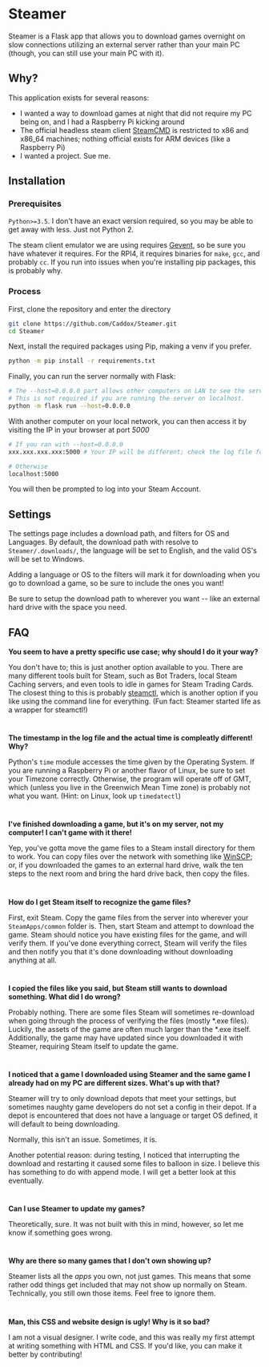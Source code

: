 # Steamer #
Steamer is a Flask app that allows you to download games overnight on slow connections utilizing an external server rather than your main PC (though, you can still use your main PC with it).

## Why? ##
This application exists for several reasons:

- I wanted a way to download games at night that did not require my PC being on, and I had a Raspberry Pi kicking around
- The official headless steam client [SteamCMD](https://developer.valvesoftware.com/wiki/SteamCMD) is restricted to x86 and x86_64 machines; nothing official exists for ARM devices (like a Raspberry Pi)
- I wanted a project. Sue me.

## Installation ##
### Prerequisites ###
`Python>=3.5`. I don't have an exact version required, so you may be able to get away with less. Just not Python 2.

The steam client emulator we are using requires [Gevent](https://www.gevent.org/install.html), so be sure you have whatever it requires. For the RPI4, it requires binaries for `make`, `gcc`, and probably `cc`. If you run into issues when you're installing pip packages, this is probably why.

### Process ###

First, clone the repository and enter the directory

```bash
git clone https://github.com/Caddox/Steamer.git
cd Steamer
```

Next, install the required packages using Pip, making a venv if you prefer.
```bash
python -m pip install -r requirements.txt
```

Finally, you can run the server normally with Flask:
```bash
# The --host=0.0.0.0 part allows other computers on LAN to see the server.
# This is not required if you are running the server on localhost.
python -m flask run --host=0.0.0.0
```

With another computer on your local network, you can then access it by visiting the IP in your browser at port *5000*
```bash
# If you ran with --host=0.0.0.0
xxx.xxx.xxx.xxx:5000 # Your IP will be different; check the log file for what it will be for you.

# Otherwise
localhost:5000
```

You will then be prompted to log into your Steam Account.

## Settings ##
The settings page includes a download path, and filters for OS and Languages. By default, the download path with resolve to `Steamer/.downloads/`, the language will be set to English, and the valid OS's will be set to Windows. 

Adding a language or OS to the filters will mark it for downloading when you go to download a game, so be sure to include the ones you want!

Be sure to setup the download path to wherever you want -- like an external hard drive with the space you need.

## FAQ ## 
**You seem to have a pretty specific use case; why should I do it your way?**

You don't have to; this is just another option available to you. There are many different tools built for Steam, such as Bot Traders, local Steam Caching servers, and even tools to idle in games for Steam Trading Cards. The closest thing to this is probably [steamctl](https://github.com/ValvePython/steamctl), which is another option if you like using the command line for everything. (Fun fact: Steamer started life as a wrapper for steamctl!)

#

**The timestamp in the log file and the actual time is compleatly different! Why?**

Python's `time` module accesses the time given by the Operating System. If you are running a Raspberry Pi or another flavor of Linux, be sure to set your Timezone correctly. Otherwise, the program will operate off of GMT, which (unless you live in the Greenwich Mean Time zone) is probably not what you want. (Hint: on Linux, look up `timedatectl`)

#

**I've finished downloading a game, but it's on my server, not my computer! I can't game with it there!**

Yep, you've gotta move the game files to a Steam install directory for them to work. You can copy files over the network with something like [WinSCP](https://winscp.net/); or, if you downloaded the games to an external hard drive, walk the ten steps to the next room and bring the hard drive back, then copy the files.

#

**How do I get Steam itself to recognize the game files?**

First, exit Steam. Copy the game files from the server into wherever your `SteamApps/common` folder is. Then, start Steam and attempt to download the game. Steam should notice you have existing files for the game, and will verify them. If you've done everything correct, Steam will verify the files and then notify you that it's done downloading without downloading anything at all.

#

**I copied the files like you said, but Steam still wants to download something. What did I do wrong?**

Probably nothing. There are some files Steam will sometimes re-download when going through the process of verifying the files (mostly *.exe files). Luckily, the assets of the game are often much larger than the *.exe itself. Additionally, the game may have updated since you downloaded it with Steamer, requiring Steam itself to update the game. 

#

**I noticed that a game I downloaded using Steamer and the same game I already had on my PC are different sizes. What's up with that?**

Steamer will try to only download depots that meet your settings, but sometimes naughty game developers do not set a config in their depot. If a depot is encountered that does not have a language or target OS defined, it will default to being downloading.

Normally, this isn't an issue. Sometimes, it is.

Another potential reason: during testing, I noticed that interrupting the download and restarting it caused some files to balloon in size. I believe this has something to do with append mode. I will get a better look at this eventually.

#

**Can I use Steamer to update my games?**

Theoretically, sure. It was not built with this in mind, however, so let me know if something goes wrong.

#


**Why are there so many games that I don't own showing up?**

Steamer lists all the *apps* you own, not just games. This means that some rather odd things get included that may not show up normally on Steam. Technically, you still own those items. Feel free to ignore them.

#

**Man, this CSS and website design is ugly! Why is it so bad?**

I am not a visual designer. I write code, and this was really my first attempt at writing something with HTML and CSS. If you'd like, you can make it better by contributing!
